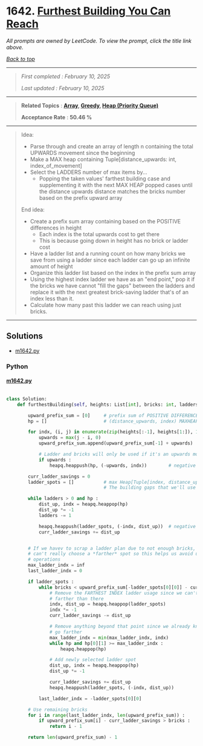 # 1642. [Furthest Building You Can Reach](<https://leetcode.com/problems/furthest-building-you-can-reach>)

*All prompts are owned by LeetCode. To view the prompt, click the title link above.*

*[Back to top](<../README.md>)*

------

> *First completed : February 10, 2025*
>
> *Last updated : February 10, 2025*

------

> **Related Topics** : **[Array](<by_topic/Array.md>), [Greedy](<by_topic/Greedy.md>), [Heap (Priority Queue)](<by_topic/Heap (Priority Queue).md>)**
>
> **Acceptance Rate** : **50.46 %**

------

> Idea:
> 
> -   Parse through and create an array of length n containing the total UPWARDS movement
>     since the beginning
> -   Make a MAX heap containing Tuple[distance_upwards: int, index_of_movement]
> -   Select the LADDERS number of max items by...
>     -   Popping the taken values' farthest building case and supplementing it
>         with the next MAX HEAP popped cases until the distance upwards
>         distance matches the bricks number based on the prefix upward array
> 
> End idea:
> 
> -   Create a prefix sum array containing based on the POSITIVE differences in height
>     -   Each index is the total upwards cost to get there
>     -   This is because going down in height has no brick or ladder cost
> -   Have a ladder list and a running count on how many bricks we save from using a ladder since each ladder can go up an infinite amount of height
> -   Organize this ladder list based on the index in the prefix sum array
> -   Using the highest index ladder we have as an "end point," pop it if the bricks we have cannot "fill the gaps" between the ladders and replace it with the next greatest brick-saving ladder that's of an index less than it.
> -   Calculate how many past this ladder we can reach using just bricks.
> 

------

## Solutions

- [m1642.py](<../my-submissions/m1642.py>)
### Python
#### [m1642.py](<../my-submissions/m1642.py>)
```Python

class Solution:
    def furthestBuilding(self, heights: List[int], bricks: int, ladders: int) -> int:

        upward_prefix_sum = [0]     # prefix sum of POSITIVE DIFFERENCES
        hp = []                     # (distance_upwards, index) MAXHEAP

        for indx, (i, j) in enumerate(zip(heights[:-1], heights[1:]), 1) :
            upwards = max(j - i, 0)
            upward_prefix_sum.append(upward_prefix_sum[-1] + upwards)

            # Ladder and bricks will only be used if it's an upwards movement
            if upwards :
                heapq.heappush(hp, (-upwards, indx))        # negative cause max heap

        curr_ladder_savings = 0
        ladder_spots = []           # max Heap[Tuple[index, distance_upwards]]
                                    # The building gaps that we'll use ladders for

        while ladders > 0 and hp :
            dist_up, indx = heapq.heappop(hp)
            dist_up *= -1
            ladders -= 1

            heapq.heappush(ladder_spots, (-indx, dist_up))  # negative cause max heap - indxs should be unique
            curr_ladder_savings += dist_up


        # If we havev to scrap a ladder plan due to not enough bricks, then we
        # can't really choose a *farther* spot so this helps us avoid unncessary
        # operations
        max_ladder_indx = inf
        last_ladder_indx = 0

        if ladder_spots :
            while bricks < upward_prefix_sum[-ladder_spots[0][0]] - curr_ladder_savings :
                # Remove the FARTHEST INDEX ladder usage since we can't go 
                # farther than there
                indx, dist_up = heapq.heappop(ladder_spots)
                indx *= -1
                curr_ladder_savings -= dist_up

                # Remove anything beyond that point since we already know we can't
                # go farther
                max_ladder_indx = min(max_ladder_indx, indx)
                while hp and hp[0][1] >= max_ladder_indx :
                    heapq.heappop(hp)

                # Add newly selected ladder spot
                dist_up, indx = heapq.heappop(hp)
                dist_up *= -1

                curr_ladder_savings += dist_up
                heapq.heappush(ladder_spots, (-indx, dist_up))

            last_ladder_indx = -ladder_spots[0][0]

        # Use remaining bricks
        for i in range(last_ladder_indx, len(upward_prefix_sum)) :
            if upward_prefix_sum[i] - curr_ladder_savings > bricks :
                return i - 1

        return len(upward_prefix_sum) - 1

```

